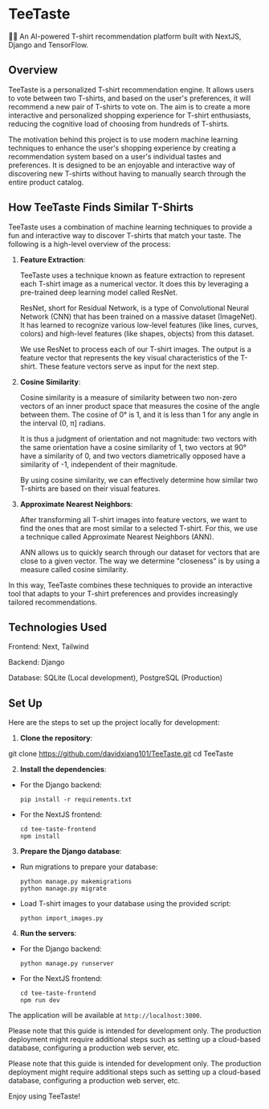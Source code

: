 # TeeTaste
👕🚀 An AI-powered T-shirt recommendation platform built with NextJS, Django and TensorFlow.

## Overview
TeeTaste is a personalized T-shirt recommendation engine. It allows users to vote between two T-shirts, and based on the user's preferences, it will recommend a new pair of T-shirts to vote on. The aim is to create a more interactive and personalized shopping experience for T-shirt enthusiasts, reducing the cognitive load of choosing from hundreds of T-shirts.

The motivation behind this project is to use modern machine learning techniques to enhance the user's shopping experience by creating a recommendation system based on a user's individual tastes and preferences. It is designed to be an enjoyable and interactive way of discovering new T-shirts without having to manually search through the entire product catalog.

## How TeeTaste Finds Similar T-Shirts

TeeTaste uses a combination of machine learning techniques to provide a fun and interactive way to discover T-shirts that match your taste. The following is a high-level overview of the process:

1. **Feature Extraction**:

   TeeTaste uses a technique known as feature extraction to represent each T-shirt image as a numerical vector. It does this by leveraging a pre-trained deep learning model called ResNet.

   ResNet, short for Residual Network, is a type of Convolutional Neural Network (CNN) that has been trained on a massive dataset (ImageNet). It has learned to recognize various low-level features (like lines, curves, colors) and high-level features (like shapes, objects) from this dataset.

   We use ResNet to process each of our T-shirt images. The output is a feature vector that represents the key visual characteristics of the T-shirt. These feature vectors serve as input for the next step.
   
2. **Cosine Similarity**:

   Cosine similarity is a measure of similarity between two non-zero vectors of an inner product space that measures the cosine of the angle between them. The cosine of 0° is 1, and it is less than 1 for any angle in the interval (0, π] radians. 

   It is thus a judgment of orientation and not magnitude: two vectors with the same orientation have a cosine similarity of 1, two vectors at 90° have a similarity of 0, and two vectors diametrically opposed have a similarity of -1, independent of their magnitude. 

   By using cosine similarity, we can effectively determine how similar two T-shirts are based on their visual features.

3. **Approximate Nearest Neighbors**:

   After transforming all T-shirt images into feature vectors, we want to find the ones that are most similar to a selected T-shirt. For this, we use a technique called Approximate Nearest Neighbors (ANN).

   ANN allows us to quickly search through our dataset for vectors that are close to a given vector. The way we determine "closeness" is by using a measure called cosine similarity.

In this way, TeeTaste combines these techniques to provide an interactive tool that adapts to your T-shirt preferences and provides increasingly tailored recommendations.





## Technologies Used
Frontend: Next, Tailwind

Backend: Django

Database: SQLite (Local development), PostgreSQL (Production)

## Set Up
Here are the steps to set up the project locally for development:

1. **Clone the repository**:

git clone https://github.com/davidxiang101/TeeTaste.git
cd TeeTaste


2. **Install the dependencies**:

- For the Django backend:
  ```
  pip install -r requirements.txt
  ```
- For the NextJS frontend:
  ```
  cd tee-taste-frontend
  npm install
  ```

3. **Prepare the Django database**:

- Run migrations to prepare your database:
  ```
  python manage.py makemigrations
  python manage.py migrate
  ```

- Load T-shirt images to your database using the provided script:
  ```
  python import_images.py
  ```

4. **Run the servers**:

- For the Django backend:
  ```
  python manage.py runserver
  ```
- For the NextJS frontend:
  ```
  cd tee-taste-frontend
  npm run dev
  ```

The application will be available at `http://localhost:3000`.

Please note that this guide is intended for development only. The production deployment might require additional steps such as setting up a cloud-based database, configuring a production web server, etc. 


Please note that this guide is intended for development only. The production deployment might require additional steps such as setting up a cloud-based database, configuring a production web server, etc.

Enjoy using TeeTaste!
